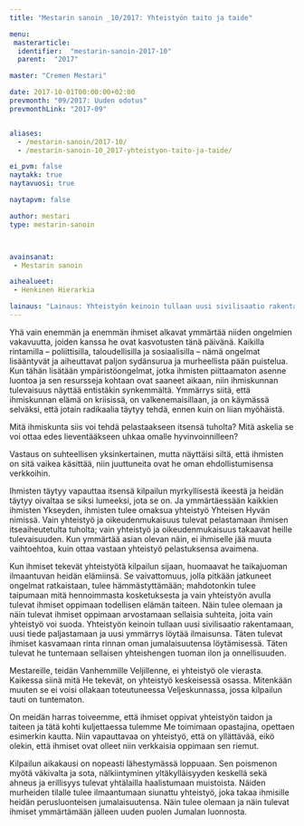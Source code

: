 ```yaml
---
title: "Mestarin sanoin _10/2017: Yhteistyön taito ja taide"

menu:
 masterarticle:
  identifier:  "mestarin-sanoin-2017-10"
  parent:  "2017"

master: "Cremen Mestari"

date: 2017-10-01T00:00:00+02:00
prevmonth: "09/2017: Uuden odotus"
prevmonthLink: "2017-09"


aliases:
  - /mestarin-sanoin/2017-10/
  - /mestarin-sanoin-10_2017-yhteistyon-taito-ja-taide/

ei_pvm: false
naytakk: true
naytavuosi: true

naytapvm: false

author: mestari
type: mestarin-sanoin



avainsanat:
 - Mestarin sanoin

aihealueet:
 - Henkinen Hierarkia

lainaus: "Lainaus: Yhteistyön keinoin tullaan uusi sivilisaatio rakentamaan, uusi tiede paljastamaan ja uusi ymmärrys löytää ilmaisunsa."
---
```

<p>Yhä vain enemmän ja enemmän ihmiset alkavat ymmärtää niiden ongelmien vakavuutta, joiden kanssa he ovat kasvotusten tänä päivänä. Kaikilla rintamilla – poliittisilla, taloudellisilla ja sosiaalisilla – nämä ongelmat lisääntyvät ja aiheuttavat paljon sydänsurua ja murheellista pään puistelua. Kun tähän lisätään ympäristöongelmat, jotka ihmisten piittaamaton asenne luontoa ja sen resursseja kohtaan ovat saaneet aikaan, niin ihmiskunnan tulevaisuus näyttää entistäkin synkemmältä. Ymmärrys siitä, että ihmiskunnan elämä on kriisissä, on valkenemaisillaan, ja on käymässä selväksi, että jotain radikaalia täytyy tehdä, ennen kuin on liian myöhäistä.</p>
<p>Mitä ihmiskunta siis voi tehdä pelastaakseen itsensä tuholta? Mitä askelia se voi ottaa edes lieventääkseen uhkaa omalle hyvinvoinnilleen?</p>
<p>Vastaus on suhteellisen yksinkertainen, mutta näyttäisi siltä, että ihmisten on sitä vaikea käsittää, niin juuttuneita ovat he oman ehdollistumisensa verkkoihin.</p>
<p>Ihmisten täytyy vapauttaa itsensä kilpailun myrkyllisestä ikeestä ja heidän täytyy oivaltaa se siksi lumeeksi, jota se on. Ja ymmärtäessään kaikkien ihmisten Ykseyden, ihmisten tulee omaksua yhteistyö Yhteisen Hyvän nimissä. Vain yhteistyö ja oikeudenmukaisuus tulevat pelastamaan ihmisen itseaiheutetulta tuholta; vain yhteistyö ja oikeudenmukaisuus takaavat heille tulevaisuuden. Kun ymmärtää asian olevan näin, ei ihmiselle jää muuta vaihtoehtoa, kuin ottaa vastaan yhteistyö pelastuksensa avaimena.</p>
<p>Kun ihmiset tekevät yhteistyötä kilpailun sijaan, huomaavat he taikajuoman ilmaantuvan heidän elämiinsä. Se vaivattomuus, jolla pitkään jatkuneet ongelmat ratkaistaan, tulee hämmästyttämään; mahdotonkin tulee taipumaan mitä hennoimmasta kosketuksesta ja vain yhteistyön avulla tulevat ihmiset oppimaan todellisen elämän taiteen. Näin tulee olemaan ja näin tulevat ihmiset oppimaan arvostamaan sellaisia suhteita, joita vain yhteistyö voi suoda. Yhteistyön keinoin tullaan uusi sivilisaatio rakentamaan, uusi tiede paljastamaan ja uusi ymmärrys löytää ilmaisunsa. Täten tulevat ihmiset kasvamaan rinta rinnan oman jumalaisuutensa löytämisessä. Täten tulevat he tuntemaan sellaisen yhteishengen tuoman ilon ja onnellisuuden.</p>
<p>Mestareille, teidän Vanhemmille Veljillenne, ei yhteistyö ole vierasta. Kaikessa siinä mitä He tekevät, on yhteistyö keskeisessä osassa. Mitenkään muuten se ei voisi ollakaan toteutuneessa Veljeskunnassa, jossa kilpailun tauti on tuntematon.</p>
<p>On meidän harras toiveemme, että ihmiset oppivat yhteistyön taidon ja taiteen ja tätä kohti kuljettaessa tulemme Me toimimaan opastajina, opettaen esimerkin kautta. Niin vapauttavaa on yhteistyö, että on yllättävää, eikö olekin, että ihmiset ovat olleet niin verkkaisia oppimaan sen riemut.</p>
<p>Kilpailun aikakausi on nopeasti lähestymässä loppuaan. Sen poismenon myötä väkivalta ja sota, nälkiintyminen yltäkylläisyyden keskellä sekä ahneus ja erillisyys tulevat yhtälailla haalistumaan muistoista. Näiden murheiden tilalle tulee ilmaantumaan siunattu yhteistyö, joka takaa ihmisille heidän perusluonteisen jumalaisuutensa. Näin tulee olemaan ja näin tulevat ihmiset ymmärtämään jälleen uuden puolen Jumalan luonnosta.</p>